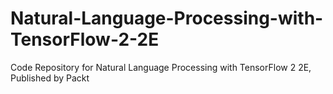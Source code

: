 # Natural-Language-Processing-with-TensorFlow-2-2E
Code Repository for Natural Language Processing with TensorFlow 2 2E, Published by Packt

